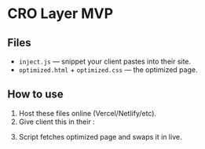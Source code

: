 
# CRO Layer MVP

## Files
- `inject.js` — snippet your client pastes into their site.
- `optimized.html` + `optimized.css` — the optimized page.

## How to use
1) Host these files online (Vercel/Netlify/etc).
2) Give client this in their <head>:
<script src="https://YOUR-CDN/inject.js"
        data-url="https://YOUR-CDN/optimized.html"
        data-enabled="true"
        data-keep-scripts="true"></script>
3) Script fetches optimized page and swaps it in live.
